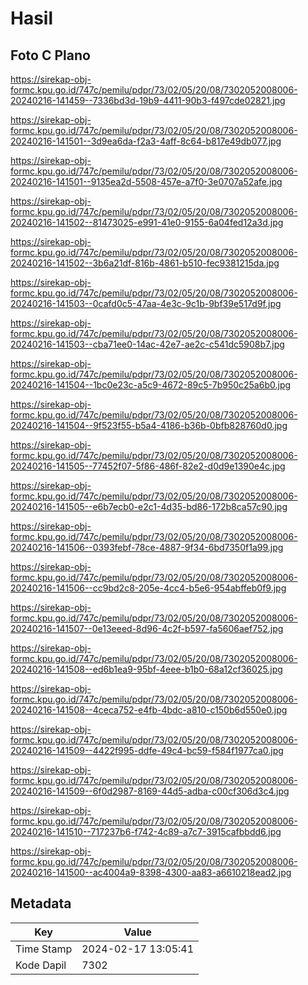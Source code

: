 # Hasil

## Foto C Plano

https://sirekap-obj-formc.kpu.go.id/747c/pemilu/pdpr/73/02/05/20/08/7302052008006-20240216-141459--7336bd3d-19b9-4411-90b3-f497cde02821.jpg

https://sirekap-obj-formc.kpu.go.id/747c/pemilu/pdpr/73/02/05/20/08/7302052008006-20240216-141501--3d9ea6da-f2a3-4aff-8c64-b817e49db077.jpg

https://sirekap-obj-formc.kpu.go.id/747c/pemilu/pdpr/73/02/05/20/08/7302052008006-20240216-141501--9135ea2d-5508-457e-a7f0-3e0707a52afe.jpg

https://sirekap-obj-formc.kpu.go.id/747c/pemilu/pdpr/73/02/05/20/08/7302052008006-20240216-141502--81473025-e991-41e0-9155-6a04fed12a3d.jpg

https://sirekap-obj-formc.kpu.go.id/747c/pemilu/pdpr/73/02/05/20/08/7302052008006-20240216-141502--3b6a21df-816b-4861-b510-fec9381215da.jpg

https://sirekap-obj-formc.kpu.go.id/747c/pemilu/pdpr/73/02/05/20/08/7302052008006-20240216-141503--0cafd0c5-47aa-4e3c-9c1b-9bf39e517d9f.jpg

https://sirekap-obj-formc.kpu.go.id/747c/pemilu/pdpr/73/02/05/20/08/7302052008006-20240216-141503--cba71ee0-14ac-42e7-ae2c-c541dc5908b7.jpg

https://sirekap-obj-formc.kpu.go.id/747c/pemilu/pdpr/73/02/05/20/08/7302052008006-20240216-141504--1bc0e23c-a5c9-4672-89c5-7b950c25a6b0.jpg

https://sirekap-obj-formc.kpu.go.id/747c/pemilu/pdpr/73/02/05/20/08/7302052008006-20240216-141504--9f523f55-b5a4-4186-b36b-0bfb828760d0.jpg

https://sirekap-obj-formc.kpu.go.id/747c/pemilu/pdpr/73/02/05/20/08/7302052008006-20240216-141505--77452f07-5f86-486f-82e2-d0d9e1390e4c.jpg

https://sirekap-obj-formc.kpu.go.id/747c/pemilu/pdpr/73/02/05/20/08/7302052008006-20240216-141505--e6b7ecb0-e2c1-4d35-bd86-172b8ca57c90.jpg

https://sirekap-obj-formc.kpu.go.id/747c/pemilu/pdpr/73/02/05/20/08/7302052008006-20240216-141506--0393febf-78ce-4887-9f34-6bd7350f1a99.jpg

https://sirekap-obj-formc.kpu.go.id/747c/pemilu/pdpr/73/02/05/20/08/7302052008006-20240216-141506--cc9bd2c8-205e-4cc4-b5e6-954abffeb0f9.jpg

https://sirekap-obj-formc.kpu.go.id/747c/pemilu/pdpr/73/02/05/20/08/7302052008006-20240216-141507--0e13eeed-8d96-4c2f-b597-fa5606aef752.jpg

https://sirekap-obj-formc.kpu.go.id/747c/pemilu/pdpr/73/02/05/20/08/7302052008006-20240216-141508--ed6b1ea9-95bf-4eee-b1b0-68a12cf36025.jpg

https://sirekap-obj-formc.kpu.go.id/747c/pemilu/pdpr/73/02/05/20/08/7302052008006-20240216-141508--4ceca752-e4fb-4bdc-a810-c150b6d550e0.jpg

https://sirekap-obj-formc.kpu.go.id/747c/pemilu/pdpr/73/02/05/20/08/7302052008006-20240216-141509--4422f995-ddfe-49c4-bc59-f584f1977ca0.jpg

https://sirekap-obj-formc.kpu.go.id/747c/pemilu/pdpr/73/02/05/20/08/7302052008006-20240216-141509--6f0d2987-8169-44d5-adba-c00cf306d3c4.jpg

https://sirekap-obj-formc.kpu.go.id/747c/pemilu/pdpr/73/02/05/20/08/7302052008006-20240216-141510--717237b6-f742-4c89-a7c7-3915cafbbdd6.jpg

https://sirekap-obj-formc.kpu.go.id/747c/pemilu/pdpr/73/02/05/20/08/7302052008006-20240216-141500--ac4004a9-8398-4300-aa83-a6610218ead2.jpg


## Metadata

| Key        | Value               |
| ---------- | ------------------- |
| Time Stamp | 2024-02-17 13:05:41 |
| Kode Dapil | 7302                |



